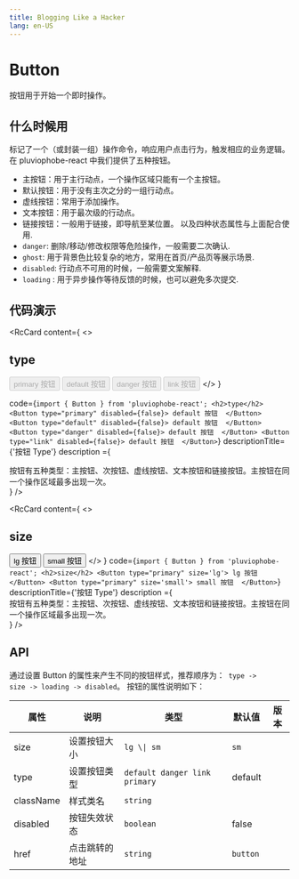 ```yaml
---
title: Blogging Like a Hacker
lang: en-US
---
```


# Button
按钮用于开始一个即时操作。

## 什么时候用
标记了一个（或封装一组）操作命令，响应用户点击行为，触发相应的业务逻辑。
在 pluviophobe-react 中我们提供了五种按钮。
- 主按钮：用于主行动点，一个操作区域只能有一个主按钮。
- 默认按钮：用于没有主次之分的一组行动点。
- 虚线按钮：常用于添加操作。
- 文本按钮：用于最次级的行动点。
- 链接按钮：一般用于链接，即导航至某位置。
  以及四种状态属性与上面配合使用.
- `danger`: 删除/移动/修改权限等危险操作，一般需要二次确认.
- `ghost`: 用于背景色比较复杂的地方，常用在首页/产品页等展示场景.
- `disabled`: 行动点不可用的时候，一般需要文案解释.
- `loading` : 用于异步操作等待反馈的时候，也可以避免多次提交.

## 代码演示

<RcCard
  content={
    <>
      <h2>type</h2>
      <Button type="primary" disabled={false}>
         primary 按钮 
      </Button>
      <Button type="default" disabled={false}>
         default 按钮 
      </Button>
      <Button type="danger" disabled={false}>
         danger 按钮 
      </Button>
       <Button type="link" disabled={false}>
         link 按钮 
      </Button>
    </>
  }
  
  code={`
      import { Button } from 'pluviophobe-react';
      <h2>type</h2>
      <Button type="primary" disabled={false}>
         default 按钮 
      </Button>
      <Button type="default" disabled={false}>
         default 按钮 
      </Button>
      <Button type="danger" disabled={false}>
         default 按钮 
      </Button>
      <Button type="link" disabled={false}>
         default 按钮 
      </Button>
  `}
  descriptionTitle={'按钮 Type'}
  description ={
       <div>
         按钮有五种类型：主按钮、次按钮、虚线按钮、文本按钮和链接按钮。主按钮在同一个操作区域最多出现一次。
        </div>
  }
/>


<RcCard
  content={
    <>
      <h2>size</h2>
      <Button type="primary" size='lg'>
         lg 按钮 
      </Button>
       <Button type="primary" size='small'>
         small 按钮 
      </Button>
    </>
  }
  code={`
      import { Button } from 'pluviophobe-react';
      <h2>size</h2>
      <Button type="primary" size='lg'>
         lg 按钮 
      </Button>
       <Button type="primary" size='small'>
         small 按钮 
      </Button>
  `}
  descriptionTitle={'按钮 Type'}
  description ={
       <div>
         按钮有五种类型：主按钮、次按钮、虚线按钮、文本按钮和链接按钮。主按钮在同一个操作区域最多出现一次。
        </div>
  }
/>

## API
通过设置 Button 的属性来产生不同的按钮样式，推荐顺序为：<Code type='black' > type -> size -> loading -> disabled</Code>。
按钮的属性说明如下：

<table>
   <thead>
     <th>属性</th>
     <th>说明</th>
     <th>类型</th>
     <th>默认值</th>
     <th>版本</th>
   </thead>
   <tbody>
      <tr>
         <td>size</td>
         <td>设置按钮大小</td>
         <td><Code type='link'>lg \| sm</Code></td>
         <td><Code type='black'>sm</Code></td>
         <td></td>
      </tr>
      <tr>
         <td>type</td>
         <td>设置按钮类型</td>
         <td><Code type='link'>default danger link primary </Code></td>
         <td>default</td>
         <td></td>
      </tr>
      <tr>
         <td>className</td>
         <td>样式类名</td>
         <td><Code type='link'>string</Code></td>
         <td></td>
         <td></td>
      </tr>
      <tr>
         <td>disabled</td>
         <td>按钮失效状态</td>
         <td><Code type='link'>boolean</Code></td>
         <td>false</td>
         <td></td>
      </tr>
      <tr>
         <td>href</td>
         <td>点击跳转的地址</td>
         <td><Code type='link'>string</Code> </td>
         <td><Code type='black'>button</Code></td>
         <td></td>
      </tr>
   </tbody>
</table>